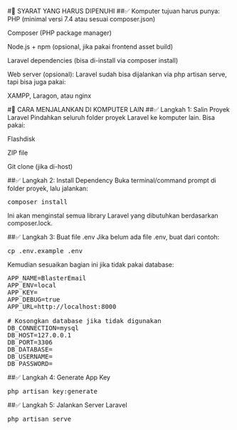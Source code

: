 #🧰 SYARAT YANG HARUS DIPENUHI
##✅ Komputer tujuan harus punya:
PHP (minimal versi 7.4 atau sesuai composer.json)

Composer (PHP package manager)

Node.js + npm (opsional, jika pakai frontend asset build)

Laravel dependencies (bisa di-install via composer install)

Web server (opsional): Laravel sudah bisa dijalankan via php artisan serve, tapi bisa juga pakai:

XAMPP, Laragon, atau nginx

#🔀 CARA MENJALANKAN DI KOMPUTER LAIN
##✅ Langkah 1: Salin Proyek Laravel
Pindahkan seluruh folder proyek Laravel ke komputer lain. Bisa pakai:

Flashdisk

ZIP file

Git clone (jika di-host)

##✅ Langkah 2: Install Dependency
Buka terminal/command prompt di folder proyek, lalu jalankan:

<pre>composer install</pre>
Ini akan menginstal semua library Laravel yang dibutuhkan berdasarkan composer.lock.

##✅ Langkah 3: Buat file .env
Jika belum ada file .env, buat dari contoh:

<pre>cp .env.example .env</pre>
Kemudian sesuaikan bagian ini jika tidak pakai database:

<pre>
APP_NAME=BlasterEmail
APP_ENV=local
APP_KEY=
APP_DEBUG=true
APP_URL=http://localhost:8000

# Kosongkan database jika tidak digunakan
DB_CONNECTION=mysql
DB_HOST=127.0.0.1
DB_PORT=3306
DB_DATABASE=
DB_USERNAME=
DB_PASSWORD=
</pre>
##✅ Langkah 4: Generate App Key
<pre>php artisan key:generate</pre>

##✅ Langkah 5: Jalankan Server Laravel

<pre>php artisan serve</pre>